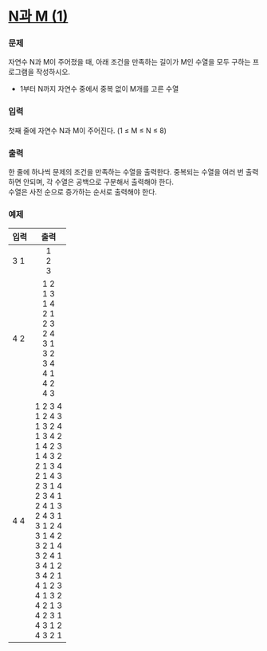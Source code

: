 # [N과 M (1)](https://www.acmicpc.net/problem/15649)  
  
### 문제  
  
자연수 N과 M이 주어졌을 때, 아래 조건을 만족하는 길이가 M인 수열을 모두 구하는 프로그램을 작성하시오.  
 - 1부터 N까지 자연수 중에서 중복 없이 M개를 고른 수열
  
### 입력  
  
첫째 줄에 자연수 N과 M이 주어진다. (1 ≤ M ≤ N ≤ 8)  
  
### 출력  
  
한 줄에 하나씩 문제의 조건을 만족하는 수열을 출력한다. 중복되는 수열을 여러 번 출력하면 안되며, 각 수열은 공백으로 구분해서 출력해야 한다.  
수열은 사전 순으로 증가하는 순서로 출력해야 한다.  
  
### 예제  
  
|입력|출력|
|---|:---:|
|3 1|1<br/>2<br/>3|
|4 2|1 2<br/>1 3<br/>1 4<br/>2 1<br/>2 3<br/>2 4<br/>3 1<br/>3 2<br/>3 4<br/>4 1<br/>4 2<br/>4 3|
|4 4|1 2 3 4<br/>1 2 4 3<br/>1 3 2 4<br/>1 3 4 2<br/>1 4 2 3<br/>1 4 3 2<br/>2 1 3 4<br/>2 1 4 3<br/>2 3 1 4<br/>2 3 4 1<br/>2 4 1 3<br/>2 4 3 1<br/>3 1 2 4<br/>3 1 4 2<br/>3 2 1 4<br/>3 2 4 1<br/>3 4 1 2<br/>3 4 2 1<br/>4 1 2 3<br/>4 1 3 2<br/>4 2 1 3<br/>4 2 3 1<br/>4 3 1 2<br/>4 3 2 1|